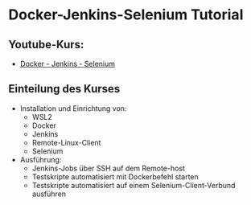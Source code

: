 # Docker-Jenkins-Selenium Tutorial

## Youtube-Kurs:
- [Docker - Jenkins - Selenium](https://youtu.be/V5qiY_abz-g)

## Einteilung des Kurses
* Installation und Einrichtung von:
  * WSL2
  * Docker
  * Jenkins
  * Remote-Linux-Client
  * Selenium
* Ausführung:
  * Jenkins-Jobs über SSH auf dem Remote-host
  * Testskripte automatisiert mit Dockerbefehl starten
  * Testskripte automatisiert auf einem Selenium-Client-Verbund ausführen
